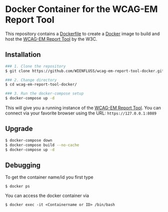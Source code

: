 # Docker Container for the WCAG-EM Report Tool

This repository contains a [Dockerfile](https://docs.docker.com/engine/reference/builder/) to create a [Docker](https://www.docker.com/what-docker) image to build and host the [WCAG-EM Report Tool](https://github.com/w3c/wcag-em-report-tool) by the W3C.

## Installation

```bash
### 1. Clone the repository
$ git clone https://github.com/WIENFLUSS/wcag-em-report-tool-docker.git

### 2. Change directory
$ cd wcag-em-report-tool-docker/

### 3. Run the docker-compose setup
$ docker-compose up -d
```

This will give you a running instance of the [WCAG-EM Report Tool](https://github.com/w3c/wcag-em-report-tool). You can connect via your favorite browser using the URL:
`https://127.0.0.1:8089`

## Upgrade

```bash
$ docker-compose down
$ docker-compose build --no-cache
$ docker-compose up -d
```

## Debugging
To get the container name/id you first type

`$ docker ps`

You can access the docker container via

`$ docker exec -it <Containername or ID> /bin/bash`
